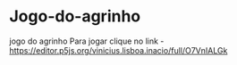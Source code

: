 # Jogo-do-agrinho
jogo do agrinho
Para jogar clique no link - https://editor.p5js.org/vinicius.lisboa.inacio/full/O7VnIALGk
